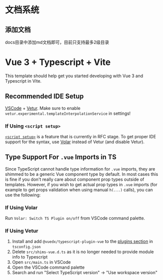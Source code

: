 # 文档系统

## 添加文档

docs目录中添加md文档即可，目前只支持最多2级目录

# Vue 3 + Typescript + Vite

This template should help get you started developing with Vue 3 and Typescript in Vite.

## Recommended IDE Setup

[VSCode](https://code.visualstudio.com/) + [Vetur](https://marketplace.visualstudio.com/items?itemName=octref.vetur). Make sure to enable `vetur.experimental.templateInterpolationService` in settings!

### If Using `<script setup>`

[`<script setup>`](https://github.com/vuejs/rfcs/pull/227) is a feature that is currently in RFC stage. To get proper IDE support for the syntax, use [Volar](https://marketplace.visualstudio.com/items?itemName=johnsoncodehk.volar) instead of Vetur (and disable Vetur).

## Type Support For `.vue` Imports in TS

Since TypeScript cannot handle type information for `.vue` imports, they are shimmed to be a generic Vue component type by default. In most cases this is fine if you don't really care about component prop types outside of templates. However, if you wish to get actual prop types in `.vue` imports (for example to get props validation when using manual `h(...)` calls), you can use the following:

### If Using Volar

Run `Volar: Switch TS Plugin on/off` from VSCode command palette.

### If Using Vetur

1. Install and add `@vuedx/typescript-plugin-vue` to the [plugins section](https://www.typescriptlang.org/tsconfig#plugins) in `tsconfig.json`
2. Delete `src/shims-vue.d.ts` as it is no longer needed to provide module info to Typescript
3. Open `src/main.ts` in VSCode
4. Open the VSCode command palette
5. Search and run "Select TypeScript version" -> "Use workspace version"
